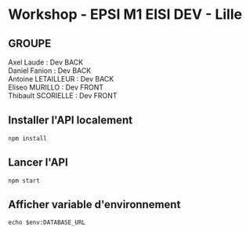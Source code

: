 # Workshop - EPSI M1 EISI DEV - Lille

## GROUPE

Axel Laude : Dev BACK  
Daniel Fanion : Dev BACK  
Antoine LETAILLEUR : Dev BACK  
Eliseo MURILLO : Dev FRONT  
Thibault SCORIELLE : Dev FRONT  

## Installer l'API localement

`npm install`

## Lancer l'API

`npm start`

## Afficher variable d'environnement

`echo $env:DATABASE_URL`
